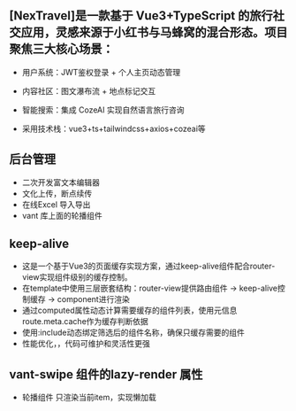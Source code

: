## [NexTravel]是一款基于 Vue3+TypeScript 的旅行社交应用，灵感来源于小红书与马蜂窝的混合形态。项目聚焦三大核心场景：

- 用户系统：JWT鉴权登录 + 个人主页动态管理
- 内容社区：图文瀑布流 + 地点标记交互
- 智能搜索：集成 CozeAI 实现自然语言旅行咨询

- 采用技术栈：vue3+ts+tailwindcss+axios+cozeai等

## 后台管理
- 二次开发富文本编辑器
- 文化上传，断点续传
- 在线Excel 导入导出
- vant 库上面的轮播组件
## keep-alive

- 这是一个基于Vue3的页面缓存实现方案，通过keep-alive组件配合router-view实现组件级别的缓存控制。
- 在template中使用三层嵌套结构：router-view提供路由组件 -> keep-alive控制缓存 -> component进行渲染
- 通过computed属性动态计算需要缓存的组件列表，使用元信息 route.meta.cache作为缓存判断依据
- 使用:include动态绑定筛选后的组件名称，确保只缓存需要的组件
- 性能优化，，代码可维护和灵活性更强

## vant-swipe 组件的lazy-render 属性
- 轮播组件 只渲染当前item，实现懒加载